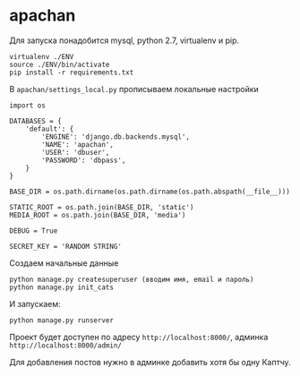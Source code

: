 # apachan

Для запуска понадобится mysql, python 2.7, virtualenv и pip.

```
virtualenv ./ENV
source ./ENV/bin/activate
pip install -r requirements.txt
```

В `apachan/settings_local.py` прописываем локальные настройки

```
import os

DATABASES = {
    'default': {
        'ENGINE': 'django.db.backends.mysql',
        'NAME': 'apachan',
        'USER': 'dbuser',
        'PASSWORD': 'dbpass',
    }
}

BASE_DIR = os.path.dirname(os.path.dirname(os.path.abspath(__file__)))

STATIC_ROOT = os.path.join(BASE_DIR, 'static')
MEDIA_ROOT = os.path.join(BASE_DIR, 'media')

DEBUG = True

SECRET_KEY = 'RANDOM STRING'
```

Создаем начальные данные
```
python manage.py createsuperuser (вводим имя, email и пароль)
python manage.py init_cats
```

И запускаем:

```
python manage.py runserver
```

Проект будет доступен по адресу `http://localhost:8000/`, админка `http://localhost:8000/admin/`

Для добавления постов нужно в админке добавить хотя бы одну Каптчу.
